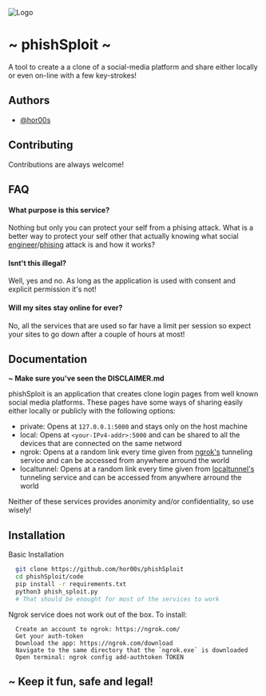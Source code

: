 
![Logo](https://i.imgur.com/wT7hSNC.png)


# ~ phishSploit ~

A tool to create a a clone of a social-media
platform and share either locally or even on-line
with a few key-strokes!


## Authors

- [@hor00s](https://www.github.com/hor00s)


## Contributing

Contributions are always welcome!




## FAQ

#### What purpose is this service?

Nothing but only you can protect your self from
a phising attack. What is a better way to protect
your self other that actually knowing what 
social [engineer](https://www.imperva.com/learn/application-security/social-engineering-attack/)/[phising](https://www.imperva.com/learn/application-security/phishing-attack-scam/)
attack is and how it works?

#### Isnt't this illegal?

Well, yes and no. As long as the application is
used with consent and explicit permission it's not!


#### Will my sites stay online for ever?

No, all the services that are used so far have a
limit per session so expect your sites to go down
after a couple of hours at most!

## Documentation

**~ Make sure you've seen the DISCLAIMER.md**

phishSploit is an application that creates clone
login pages from well known social media platforms.
These pages have some ways of sharing easily either
locally or publicly with the following options:
- private: Opens at `127.0.0.1:5000` and stays only on the host machine
- local: Opens at `<your-IPv4-addr>:5000` and can be shared to all the devices that are connected on the same netword
- ngrok: Opens at a random link every time given from [ngrok's](https://ngrok.com/docs) tunneling service and can be accessed from anywhere arround the world
- localtunnel: Opens at a random link every time given from [localtunnel's](https://theboroer.github.io/localtunnel-www/) tunneling service and can be accessed from anywhere arround the world

Neither of these services provides anonimity
and/or confidentiality, so use wisely!


## Installation

Basic Installation

```bash
  git clone https://github.com/hor00s/phishSploit
  cd phishSploit/code
  pip install -r requirements.txt
  python3 phish_sploit.py
  # That should be enought for most of the services to work
```

Ngrok service does not work out of the box. To install:

```
  Create an account to ngrok: https://ngrok.com/
  Get your auth-token
  Download the app: https://ngrok.com/download
  Navigate to the same directory that the `ngrok.exe` is downloaded
  Open terminal: ngrok config add-authtoken TOKEN
```

## ~ Keep it fun, safe and legal!
